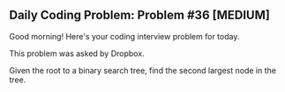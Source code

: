 ## Daily Coding Problem: Problem #36 [MEDIUM]

Good morning! Here's your coding interview problem for today.

This problem was asked by Dropbox.

Given the root to a binary search tree, find the second largest node in the tree.
